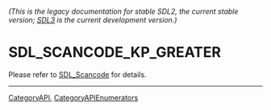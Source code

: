 ###### (This is the legacy documentation for stable SDL2, the current stable version; [SDL3](https://wiki.libsdl.org/SDL3/) is the current development version.)
# SDL_SCANCODE_KP_GREATER

Please refer to [SDL_Scancode](SDL_Scancode) for details.

----
[CategoryAPI](CategoryAPI), [CategoryAPIEnumerators](CategoryAPIEnumerators)

